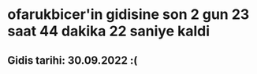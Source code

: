 # ofarukbicer'in gidisine son 2 gun 23 saat 44 dakika 22 saniye kaldi

## Gidis tarihi: 30.09.2022 :(